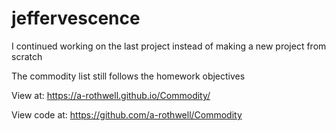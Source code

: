# jeffervescence

I continued working on the last project instead of making a new project from scratch

The commodity list still follows the homework objectives 


View at:
https://a-rothwell.github.io/Commodity/


View code at:
https://github.com/a-rothwell/Commodity
